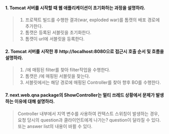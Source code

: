 #### 1. Tomcat 서버를 시작할 때 웹 애플리케이션이 초기화하는 과정을 설명하라.

> 1. 프로젝트 빌드를 수행한 결과(war, exploded war)를 톰캣의 배포 경로에 추가한다.
> 2. 톰캣은 등록된 서블릿을 초기화한다.
> 3. 톰캣이 url에 서블릿을 등록한다.

#### 2. Tomcat 서버를 시작한 후 http://localhost:8080으로 접근시 호출 순서 및 흐름을 설명하라.

> 1. /에 매핑된 filter를 찾아 filter작업을 수행한다. 
> 2. 톰캣은 /에 매핑된 서블릿을 찾는다.
> 3. 서블릿에서는 해당 경로에 매핑된 Controller를 찾아 향후 BO를 수행한다.

#### 7. next.web.qna package의 ShowController는 멀티 쓰레드 상황에서 문제가 발생하는 이유에 대해 설명하라.

> Controller 내부에서 지역 변수를 사용하여 컨택스트 스위칭이 발생하는 경우,
> 요청 당시의 question과 클라이언트에게 나가는? question이 달라질 수 있다.
> 또는 answer list의 내용이 바뀔 수 있다.
